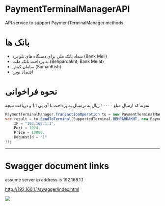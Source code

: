 # PaymentTerminalManagerAPI

API service to support PaymentTerminalManager methods

# بانک ها

- سداد بانک ملی برای دستگاه های بلو برد (Bank Meli)
- به پرداخت بانک ملت (Behpardakht, Bank Melat)
- سامان کیش (SamanKish)
- اقتصاد نوین

# نحوه فراخوانی

نمونه کد ارسال مبلغ ۱۰۰۰۰ ریال به ترمینال به پرداخت با آی پی 1.1 و دریافت نتیجه

```cs
PaymentTerminalManager.TransactionOperation to = new PaymentTerminalManager.TransactionOperation();
var result = to.SendToTerminal(SupportedTerminal.BEHPARDAKHT, new PaymentTerminalManager.dto.SendToTerminal {
    IP = "192.168.1.1",
    Port = 1024,
    Price = 10000,
    RequestId = "1"
});
```

---

# Swagger document links

assume server ip address is 192.168.1.1

http://192.160.1.1/swagger/index.html

<a href="https://www.coffeebede.com/amirfahmideh"><img class="img-fluid" src="https://coffeebede.ir/DashboardTemplateV2/app-assets/images/banner/default-yellow.svg" /></a>
